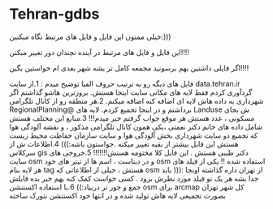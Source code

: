# Tehran-gdbs

خیلی ممنون این فایل و فایل های مرتبط نگاه میکنین:)))

این فایل و فایل های مرتبط در آینده نچندان دور تغییر میکنن!!!!

اگر فایلی داشتین بهم برسونید مجمعه کامل تر بشه شهر بعدی ام خواستین بگین!!!!

فایل های دیگه رو به ترتیب حروف الفبا توضیح میدم :
1.از سایت data.tehran.ir گردآوری کردم فقط لایه های مکانی سایت اینجا هستش. بروزترین هاشو گذاشتم اگر شهرداری به داده هاش لایه ای اضافه کنه اضاقه میکنم.
2.هر منطقه رو از کانال تلگرامی RegionalPlanning@ برداشتم و در اینجا تجمیع کردم. لایه های Landuse ش بجای مسکونی ، عدد هستش هر موقع جواب گرفتم خبر میدم!!!
3.منابع این مختلف هستش شامل داده های خانم دکتر نعمتی ،یکی همون کانال تلگرامی مذکور ، و نقشه آلودگی هوا که تجمیع دو سایت شهرداری بخش آلودگی هوا و سایت سازمان حفاظت محیط زیست هستش این فایل بیشتر از بقیه تغییر میکنه .حواستون باشه:)))
4.اطلاعات ش از سرکلاس gis دکتر طیبی هستش . این فایل کلا مختومه هستش!!!!!!!
5.خروجی های سایت osm و در دیتاست ، اسم ها از تیتر های خود osm استفاده شده !! یکی از فیلد های هر لایه بنام tag هستش ، خیلی از اطلاعاتی که osm از تهران داره گذاشته اونجا :((( باید جدا بشه هر یک تو فیلد مورد نظرش برود . کسی خواست کمک کنه بهم خبر بده فایلش جمع و جور تر دربیاد:))
6.با استفاده اکستنشن osm برای arcmap کل شهر تهران بصورت تجمیعی لایه هاش تولید شده و در انتها خود اکستنشن نتورک ساخته
